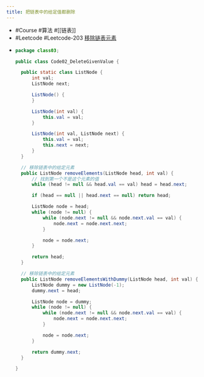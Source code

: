 ```yaml
---
title: 把链表中的给定值都删除
---
```


- #Course #算法 #[[链表]]
- #Leetcode #Leetcode-203 [移除链表元素](https://leetcode-cn.com/problems/remove-linked-list-elements/)
- ```java
  package class03;
  
  public class Code02_DeleteGivenValue {
  
  	public static class ListNode {
        int val;
        ListNode next;
  
        ListNode() {
        }
  
        ListNode(int val) {
            this.val = val;
        }
  
        ListNode(int val, ListNode next) {
            this.val = val;
            this.next = next;
        }
    }
  
  	// 移除链表中的给定元素
    public ListNode removeElements(ListNode head, int val) {
        // 找到第一个不是这个元素的值
        while (head != null && head.val == val) head = head.next;
  
        if (head == null || head.next == null) return head;
  
        ListNode node = head;
        while (node != null) {
            while (node.next != null && node.next.val == val) {
                node.next = node.next.next;
            }
  
            node = node.next;
        }
  
        return head;
    }
  
    // 移除链表中的给定元素
    public ListNode removeElementsWithDummy(ListNode head, int val) {
        ListNode dummy = new ListNode(-1);
        dummy.next = head;
  
        ListNode node = dummy;
        while (node != null) {
            while (node.next != null && node.next.val == val) {
                node.next = node.next.next;
            }
  
            node = node.next;
        }
  
        return dummy.next;
    }
  
  }
  ```